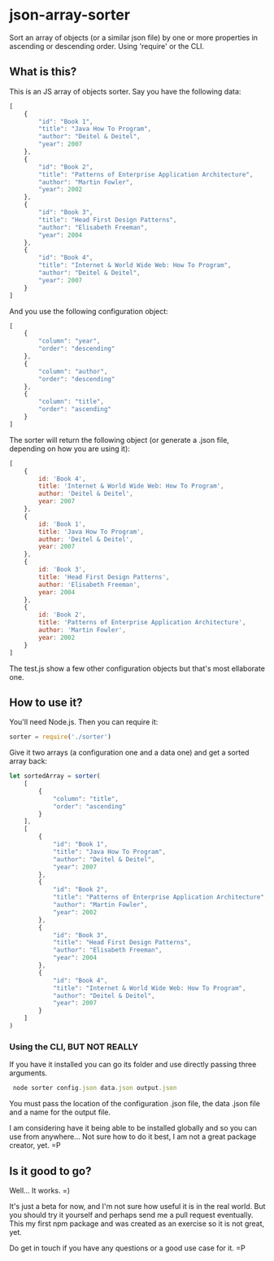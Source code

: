 # json-array-sorter
Sort an array of objects (or a similar json file) by one or more properties in ascending or descending order. Using 'require' or the CLI.

## What is this?

This is an JS array of objects sorter. Say you have the following data:

```javascript
[
    {
        "id": "Book 1",
        "title": "Java How To Program",
        "author": "Deitel & Deitel",
        "year": 2007
    },
    {
        "id": "Book 2",
        "title": "Patterns of Enterprise Application Architecture",
        "author": "Martin Fowler",
        "year": 2002
    },
    {
        "id": "Book 3",
        "title": "Head First Design Patterns",
        "author": "Elisabeth Freeman",
        "year": 2004
    },
    {
        "id": "Book 4",
        "title": "Internet & World Wide Web: How To Program",
        "author": "Deitel & Deitel",
        "year": 2007
    }
]

```

And you use the following configuration object:

```javascript
[
    {
        "column": "year",
        "order": "descending"
    },
    {
        "column": "author",
        "order": "descending"
    },
    {
        "column": "title",
        "order": "ascending"
    }
]
```

The sorter will return the following object (or generate a .json file, depending on how you are using it):

```javascript
[
    {
        id: 'Book 4',
        title: 'Internet & World Wide Web: How To Program',
        author: 'Deitel & Deitel',
        year: 2007
    },
    {
        id: 'Book 1',
        title: 'Java How To Program',
        author: 'Deitel & Deitel',
        year: 2007
    },
    {
        id: 'Book 3',
        title: 'Head First Design Patterns',
        author: 'Elisabeth Freeman',
        year: 2004
    },
    {
        id: 'Book 2',
        title: 'Patterns of Enterprise Application Architecture',
        author: 'Martin Fowler',
        year: 2002
    }
]
```

The test.js show a few other configuration objects but that's most ellaborate one.

## How to use it?

You'll need Node.js. Then you can require it:

```javascript
sorter = require('./sorter')
```

Give it two arrays (a configuration one and a data one) and get a sorted array back:

```javascript
let sortedArray = sorter(
    [
        {
            "column": "title",
            "order": "ascending"
        }
    ],
    [
        {
            "id": "Book 1",
            "title": "Java How To Program",
            "author": "Deitel & Deitel",
            "year": 2007
        },
        {
            "id": "Book 2",
            "title": "Patterns of Enterprise Application Architecture",
            "author": "Martin Fowler",
            "year": 2002
        },
        {
            "id": "Book 3",
            "title": "Head First Design Patterns",
            "author": "Elisabeth Freeman",
            "year": 2004
        },
        {
            "id": "Book 4",
            "title": "Internet & World Wide Web: How To Program",
            "author": "Deitel & Deitel",
            "year": 2007
        }
    ]
)
```

### Using the CLI, BUT NOT REALLY

If you have it installed you can go its folder and use directly passing three arguments.

```javascript
 node sorter config.json data.json output.json
```

You must pass the location of the configuration .json file, the data .json file and a name for the output file.

I am considering have it being able to be installed globally and so you can use from anywhere... Not sure how to do it best, I am not a great package creator, yet. =P

## Is it good to go?

Well... It works. =)

It's just a beta for now, and I'm not sure how useful it is in the real world. But you should try it yourself and perhaps send me a pull request eventually. This my first npm package and was created as an exercise so it is not great, yet.

Do get in touch if you have any questions or a good use case for it. =P

